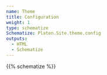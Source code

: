 ```yaml
---
name: Theme
title: Configuration
weight: 1
type: schematize
Schematize: Platen.Site.theme.config
outputs:
  - HTML
  - Schematize
---
```


{{% schematize %}}
